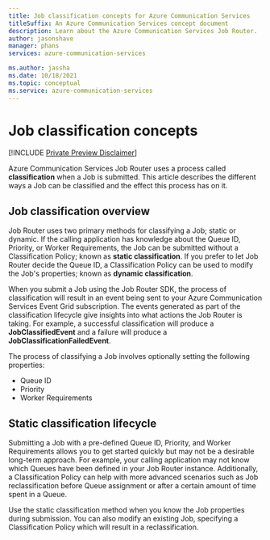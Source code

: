 ```yaml
---	
title: Job classification concepts for Azure Communication Services
titleSuffix: An Azure Communication Services concept document	
description: Learn about the Azure Communication Services Job Router.	
author: jasonshave	
manager: phans
services: azure-communication-services

ms.author: jassha
ms.date: 10/18/2021
ms.topic: conceptual
ms.service: azure-communication-services
---	
```


# Job classification concepts

[!INCLUDE [Private Preview Disclaimer](../../includes/private-preview-include-section.md)]

Azure Communication Services Job Router uses a process called **classification** when a Job is submitted. This article describes the different ways a Job can be classified and the effect this process has on it.

## Job classification overview

Job Router uses two primary methods for classifying a Job; static or dynamic. If the calling application has knowledge about the Queue ID, Priority, or Worker Requirements, the Job can be submitted without a Classification Policy; known as **static classification**. If you prefer to let Job Router decide the Queue ID, a Classification Policy can be used to modify the Job's properties; known as **dynamic classification**.

When you submit a Job using the Job Router SDK, the process of classification will result in an event being sent to your Azure Communication Services Event Grid subscription. The events generated as part of the classification lifecycle give insights into what actions the Job Router is taking. For example, a successful classification will produce a **JobClassifiedEvent** and a failure will produce a **JobClassificationFailedEvent**.

The process of classifying a Job involves optionally setting the following properties:

- Queue ID
- Priority
- Worker Requirements

## Static classification lifecycle

Submitting a Job with a pre-defined Queue ID, Priority, and Worker Requirements allows you to get started quickly but may not be a desirable long-term approach. For example, your calling application may not know which Queues have been defined in your Job Router instance. Additionally, a Classification Policy can help with more advanced scenarios such as Job reclassification before Queue assignment or after a certain amount of time spent in a Queue.

Use the static classification method when you know the Job properties during submission. You can also modify an existing Job, specifying a Classification Policy which will result in a reclassification.

